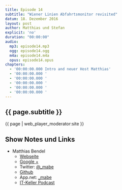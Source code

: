 ```yaml
---
title: Episode 14
subtitle: "Wiener Linien Abfahrtsmonitor revisited"
datum: 18. Dezember 2016
layout: post
author: Matthias und Stefan
explicit: 'no'
duration: "00:00:00"
audio:
  mp3: episode14.mp3
  ogg: episode14.ogg
  m4a: episode14.m4a
  opus: episode14.opus
chapters:
  - '00:00:00.000 Intro and neuer Host Matthias'
  - '00:00:00.000 '
  - '00:00:00.000 '
  - '00:00:00.000 '
  - '00:00:00.000 '
  - '00:00:00.000 '
---
```


## {{ page.subtitle }}

{{ page | web_player_moderator:site }}

## Show Notes und Links

* Matthias Bendel
  * [Webseite](https://mabe.at/)
  * [Google +](https://plus.google.com/+MatthiasBendel)
  * Twitter: [@_mabe](https://twitter.com/_mabe)
  * [Github](https://github.com/mabe-at)
  * App.net: [_mabe](https://alpha.app.net/_mabe)
  * [IT-Keller Podcast](https://it-keller.at/podcast)

